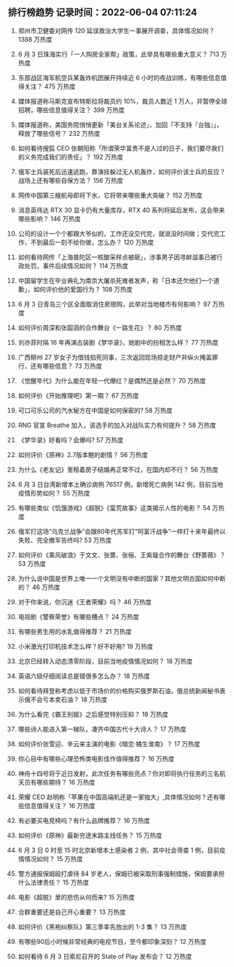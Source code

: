 
## 排行榜趋势 记录时间：2022-06-04 07:11:24
  
  1. 郑州市卫健委对网传 120 延误救治大学生一事展开调查，具体情况如何？ 1388 万热度
    
  2. 6 月 3 日珠海实行「一人购房全家帮」政策，此举具有哪些重大意义？ 713 万热度
    
  3. 东部战区海军航空兵某轰炸机团展开持续近 6 小时的夜战训练，有哪些信息值得关注？ 475 万热度
    
  4. 媒体报道称马斯克宣布特斯拉将裁员约 10%，裁员人数近 1 万人，并暂停全球招聘，哪些信息值得关注？ 399 万热度
    
  5. 媒体报道称，美国务院悄悄更新「美台关系论述」，加回「不支持『台独』」，释放了哪些信号？ 232 万热度
    
  6. 如何看待搜狐 CEO 张朝阳称「所谓荣华富贵不是人过的日子，我们要尽我们的义务完成我们的责任」？ 192 万热度
    
  7. 俄军士兵装死后迅速逃跑，靠演技躲过无人机轰炸，如何评价该士兵的反应？战场上还有哪些自保方法？ 156 万热度
    
  8. 网传中国第三艘航母即将下水，它将带来哪些重大突破？ 152 万热度
    
  9. 消息英伟达 RTX 30 显卡仍有大量库存，RTX 40 系列将延后发布，这会带来哪些影响？ 146 万热度
    
  10. 公司的设计一个个都跟大爷似的，工作还没交代完，就说没时间做；交代完工作，不到最后一刻不给你做，怎么办？ 120 万热度
    
  11. 如何看待网传「上海普陀区一核酸采样点被砸」，涉事男子因寻衅滋事已被行政处罚，事件后续情况如何？ 114 万热度
    
  12. 中国留学生在毕业典礼为南京大屠杀死难者发声，称「日本还欠他们一个道歉」，如何评价他的爱国行为？ 108 万热度
    
  13. 6 月 3 日青岛三个区全面取消住房限购，此举对当地楼市有何影响？ 97 万热度
    
  14. 如何评价周深和张韶涵的合作舞台《一路生花》？ 80 万热度
    
  15. 刘亦菲时隔 16 年再演古装剧《梦华录》，她剧中的扮相怎么样？ 77 万热度
    
  16. 广西柳州 27 岁女子为借钱掐死同事，三次返回现场掠走财产并纵火掩盖罪行，还有哪些信息？ 73 万热度
    
  17. 《觉醒年代》为什么能在年轻一代爆红？是偶然还是必然？ 70 万热度
    
  18. 如何评价《开始推理吧》第一期？ 67 万热度
    
  19. 可口可乐公司的汽水秘方在中国是如何保密的? 58 万热度
    
  20. RNG 官宣 Breathe 加入，该选手的加入对战队实力有何提升？ 58 万热度
    
  21. 《梦华录》好看吗？会爆吗? 57 万热度
    
  22. 如何评价《原神》2.7版本魈的剧情？ 56 万热度
    
  23. 为什么《老友记》里租着房子结婚再正常不过，在国内却不行？ 56 万热度
    
  24. 6 月 3 日台湾新增本土确诊病例 76517 例，新增死亡病例 142 例，目前当地疫情形势如何？ 55 万热度
    
  25. 有哪些类似《饥饿游戏》《超脱》《蛮荒故事》这类揭示人性的电影？ 54 万热度
    
  26. 俄军打这场“乌克兰战争”会跟80年代苏军打“阿富汗战争”一样打十来年最终以失败、完全撤军告终吗? 53 万热度
    
  27. 如何评价《乘风破浪》于文文、张蔷、张俪、王紫璇合作的舞台《野蔷薇》？ 53 万热度
    
  28. 为什么说中国是世界上唯一一个文明没有中断的国家？其他文明古国如何中断的？ 46 万热度
    
  29. 对于你来说，你沉迷《王者荣耀》吗？ 46 万热度
    
  30. 电视剧《警察荣誉》有哪些槽点？ 24 万热度
    
  31. 有哪些男生用的水乳值得推荐？ 21 万热度
    
  32. 小米激光打印机技术怎么样？好不好用? 19 万热度
    
  33. 北京已经转入动态清零阶段，目前当地疫情情况如何？ 18 万热度
    
  34. 英语六级仔细阅读总是错很多怎么办？ 18 万热度
    
  35. 如何看待拜登称考虑以低于市场价的价格购买俄罗斯石油，俄总统新闻秘书表示俄不会亏本卖石油？ 18 万热度
    
  36. 为什么看完《霸王别姬》之后感觉特别压抑？ 18 万热度
    
  37. 哪些诗人能进入第一梯队，凑齐中国古代十大诗人？ 17 万热度
    
  38. 如何评价张雪迎、辛云来主演的电影《暗恋·橘生淮南》？ 17 万热度
    
  39. 你心目中有哪些心理恐怖类电影佳作值得推荐？ 16 万热度
    
  40. 神舟十四号将于近日发射，此次任务有哪些亮点？你对即将执行任务的三名航天员有哪些期待？ 16 万热度
    
  41. 荣耀 CEO 赵明称「苹果在中国高端机还是一家独大」,具体情况如何？还有哪些信息值得关注？ 16 万热度
    
  42. 有必要买电竞椅吗？有什么品牌推荐？ 16 万热度
    
  43. 如何评价《原神》最新穷途末路主线任务？ 15 万热度
    
  44. 6 月 3 日 0 时至 15 时北京新增本土感染者 2 例，其中社会筛查 1 例，目前疫情情况如何？ 15 万热度
    
  45. 警方通报保姆殴打虐待 84 岁老人，保姆已被采取刑事强制措施，保姆要承担什么法律责任？ 15 万热度
    
  46. 电影《超脱》里的悲伤从何而来? 15 万热度
    
  47. 合群重要还是自己开心重要？ 13 万热度
    
  48. 如何评价《黑袍纠察队》第三季率先放出的 1-3 集？ 13 万热度
    
  49. 有哪些90后小时候非常经典的电视节目，至今都印象深刻？ 12 万热度
    
  50. 如何看待 6 月 3 日索尼召开的 State of Play 发布会？ 12 万热度
    